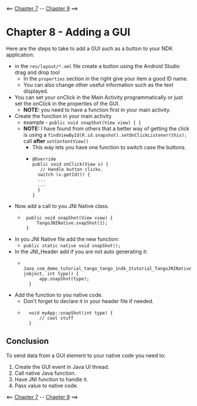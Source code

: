 <== [Chapter 7](./Chapter_07.md) -- [Chapter 9](./Chapter_09.md) ==>

# Chapter 8 - Adding a GUI

Here are the steps to take to add a GUI such as a button to your NDK application:

* in the `res/layout/*.xml` file create a button using the Android Studio drag and drop tool
    * In the `properties` section in the right give your item a good ID name.
    * You can also change other useful information such as the text displayed.
* You can set your onClick in the Main Activity programmatically or just set the onClick in the properties of the GUI.
    * **NOTE:** you need to have a function first in your main activity.
* Create the function in your main activity
    * example - `public void snapShot(View view) { }`
    * **NOTE:** I have found from others that a better way of getting the click is using a `findViewById(R.id.snapshot).setOnClickListener(this);` call **after** `setContentView()`
        * This way lets you have one function to switch case the buttons.
        * ```
          @Override
          public void onClick(View v) {
             // Handle button clicks.
            switch (v.getId()) {
            ...
            ...
            }
          }
          ```
* Now add a call to you JNI Native class.
    *  ```
        public void snapShot(View view) {
            TangoJNINative.snapShot(1);
        }
        ```
* In you JNI Native file add the new function:
    * `public static native void snapShot();`
* In the JNI_Header add if you are not auto generating it:
    * ```
        Java_com_demo_tutorial_tango_tango_1ndk_1tutorial_TangoJNINative_snapShot(JNIEnv*, jobject, int type)) {
            app.snapShot(type);
        }
      ```
* Add the function to you native code.
    * Don't forget to declare it in your header file if needed.
    * ```
        void myApp::snapShot(int type) {
            // cool stuff
        }
      ```

## Conclusion

To send data from a GUI element to your native code you need to:

1. Create the GUI event in Java UI thread.
2. Call native Java function.
3. Have JNI function to handle it.
4. Pass value to native code.

<== [Chapter 7](./Chapter_07.md) -- [Chapter 9](./Chapter_09.md) ==>